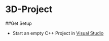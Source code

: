 # 3D-Project

##Get Setup
* Start an empty C++ Project in [Visual Studio](https://visualstudio.microsoft.com/vs/community/) 

